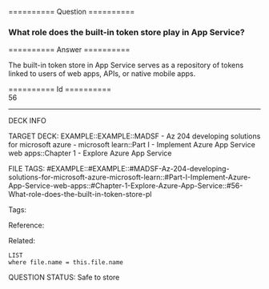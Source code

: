 ========== Question ==========  

### What role does the built-in token store play in App Service?  

========== Answer ==========  

The built-in token store in App Service serves as a repository of tokens linked
to users of web apps, APIs, or native mobile apps.

========== Id ==========  
56

---

DECK INFO

TARGET DECK: EXAMPLE::EXAMPLE::MADSF - Az 204 developing solutions for microsoft azure - microsoft learn::Part I - Implement Azure App Service web apps::Chapter 1 - Explore Azure App Service

FILE TAGS: #EXAMPLE::#EXAMPLE::#MADSF-Az-204-developing-solutions-for-microsoft-azure-microsoft-learn::#Part-I-Implement-Azure-App-Service-web-apps::#Chapter-1-Explore-Azure-App-Service::#56-What-role-does-the-built-in-token-store-pl

Tags:

Reference:

Related:

```dataview
LIST
where file.name = this.file.name
```

QUESTION STATUS: Safe to store
